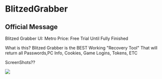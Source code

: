 # BlitzedGrabber


## Official Message

Blitzed Grabber
UI: Metro
Price: Free Trial Until Fully Finished

What is this?
Blitzed Grabber is the BEST Working "Recovery Tool" That will return all Passwords,PC Info, Cookies, Game Logins, Tokens, ETC

ScreenShots??

![](https://cdn.upload.systems/uploads/AJTuIhZY.png)
